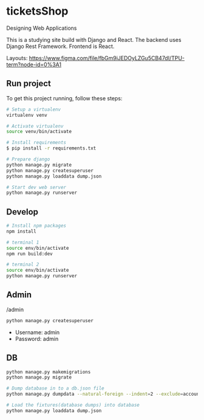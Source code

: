# ticketsShop

Designing Web Applications

This is a studying site build with Django and React. 
The backend uses Django Rest Framework. Frontend is React.

Layouts: <https://www.figma.com/file/fbGm9iJEDOyLZGu5CB47dI/TPU-term?node-id=0%3A1>

## Run project

To get this project running, follow these steps: 

```sh
# Setup a virtualenv
virtualenv venv

# Activate virtualenv
source venv/bin/activate

# Install requirements
$ pip install -r requirements.txt

# Prepare django
python manage.py migrate
python manage.py createsuperuser
python manage.py loaddata dump.json 

# Start dev web server
python manage.py runserver
```


## Develop

```sh
# Install npm packages
npm install

# terminal 1
source env/bin/activate
npm run build:dev

# terminal 2
source env/bin/activate
python manage.py runserver
```

## Admin

/admin

```sh
python manage.py createsuperuser
```

+ Username: admin
+ Password: admin

## DB

```sh
python manage.py makemigrations
python manage.py migrate

# Dump database in to a db.json file
python manage.py dumpdata --natural-foreign --indent=2 --exclude=accounts --exclude=auth --exclude=contenttypes > dump.json

# Load the fixtures(database dumps) into database
python manage.py loaddata dump.json
```

